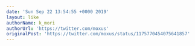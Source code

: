 ```yaml
---
date: 'Sun Sep 22 13:54:55 +0000 2019'
layout: like
authorName: k_mori
authorUrl: 'https://twitter.com/moxus'
originalPost: 'https://twitter.com/moxus/status/1175770454075641857'
---
```

